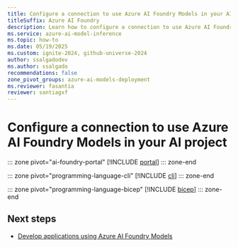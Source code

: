 ```yaml
---
title: Configure a connection to use Azure AI Foundry Models in your AI project
titleSuffix: Azure AI Foundry
description: Learn how to configure a connection to use Azure AI Foundry Models in your project.
ms.service: azure-ai-model-inference
ms.topic: how-to
ms.date: 05/19/2025
ms.custom: ignite-2024, github-universe-2024
author: ssalgadodev
ms.author: ssalgado
recommendations: false
zone_pivot_groups: azure-ai-models-deployment
ms.reviewer: fasantia
reviewer: santiagxf
---
```


# Configure a connection to use Azure AI Foundry Models in your AI project

::: zone pivot="ai-foundry-portal"
[!INCLUDE [portal](../../foundry-models/includes/configure-project-connection/portal.md)]
::: zone-end

::: zone pivot="programming-language-cli"
[!INCLUDE [cli](../../foundry-models/includes/configure-project-connection/cli.md)]
::: zone-end

::: zone pivot="programming-language-bicep"
[!INCLUDE [bicep](../../foundry-models/includes/configure-project-connection/bicep.md)]
::: zone-end

## Next steps

* [Develop applications using Azure AI Foundry Models](../../model-inference/supported-languages.md)